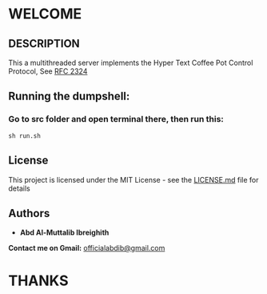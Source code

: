 # WELCOME

## DESCRIPTION

This a multithreaded server implements the Hyper Text Coffee Pot Control Protocol, See [RFC 2324](https://datatracker.ietf.org/doc/html/rfc2324) 

## Running the dumpshell:
### Go to src folder and open terminal there, then run this:
```
sh run.sh
```
## License

This project is licensed under the MIT License - see the [LICENSE.md](LICENSE) file for details

## Authors

* **Abd Al-Muttalib Ibreighith**


**Contact me on Gmail:** officialabdib@gmail.com

# THANKS
